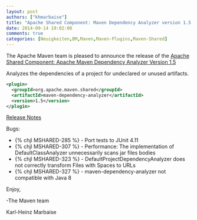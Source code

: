 ```yaml
---
layout: post
authors: ["khmarbaise"]
title: "Apache Shared Component: Maven Dependency Analyzer version 1.5 Released"
date: 2014-09-14 19:02:00
comments: true
categories: [Neuigkeiten,BM,Maven,Maven-Plugins,Maven-Shared]
---
```

The Apache Maven team is pleased to announce the release of the 
[Apache Shared Component: Apache Maven Dependency Analyzer Version 1.5](https://maven.apache.org/shared/maven-dependency-analyzer/)

Analyzes the dependencies of a project for undeclared or unused artifacts.

``` xml
<plugin>
  <groupId>org.apache.maven.shared</groupId>
  <artifactId>maven-dependency-analyzer</artifactId>
  <version>1.5</version>
</plugin>
```

<!-- more -->

[Release Notes](http://jira.codehaus.org/secure/ReleaseNote.jspa?projectId=11781&version=19839)

Bugs:

 * {% chjl MSHARED-285 %} - Port tests to JUnit 4.11
 * {% chjl MSHARED-307 %} - Performance: The implementation of DefaultClassAnalyzer unnecessarily scans jar files bodies
 * {% chjl MSHARED-323 %} - DefaultProjectDependencyAnalyzer does not correctly transform Files with Spaces to URLs
 * {% chjl MSHARED-327 %} - maven-dependency-analyzer not compatible with Java 8

Enjoy,

-The Maven team

Karl-Heinz Marbaise
